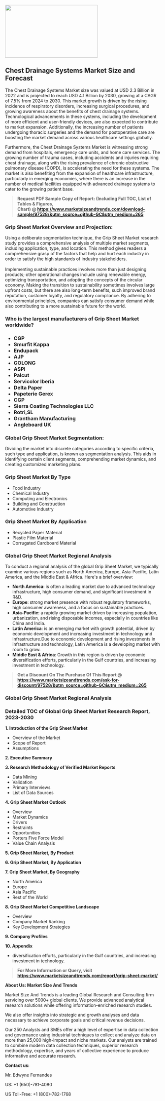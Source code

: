 <p><img class="alignnone size-medium wp-image-20088" src="https://ffe5etoiles.com/wp-content/uploads/2024/12/MST1-300x171.png" alt="" width="300" height="171" /></p><h2>Chest Drainage Systems Market Size and Forecast</h2><p>The Chest Drainage Systems Market size was valued at USD 2.3 Billion in 2022 and is projected to reach USD 4.1 Billion by 2030, growing at a CAGR of 7.5% from 2024 to 2030. This market growth is driven by the rising incidence of respiratory disorders, increasing surgical procedures, and growing awareness about the benefits of chest drainage systems. Technological advancements in these systems, including the development of more efficient and user-friendly devices, are also expected to contribute to market expansion. Additionally, the increasing number of patients undergoing thoracic surgeries and the demand for postoperative care are boosting the market demand across various healthcare settings globally.</p><p>Furthermore, the Chest Drainage Systems Market is witnessing strong demand from hospitals, emergency care units, and home care services. The growing number of trauma cases, including accidents and injuries requiring chest drainage, along with the rising prevalence of chronic obstructive pulmonary disease (COPD), is accelerating the need for these systems. The market is also benefiting from the expansion of healthcare infrastructure, particularly in emerging economies, where there is an increase in the number of medical facilities equipped with advanced drainage systems to cater to the growing patient base.</p></p><blockquote id="" class=""><strong>Request PDF Sample Copy of Report: (Including Full TOC, List of Tables &amp; Figures, Chart)&nbsp;@&nbsp;<strong><a href="https://www.marketsizeandtrends.com/download-sample/97528/&utm_source=github-GC&utm_medium=265" target="_blank">https://www.marketsizeandtrends.com/download-sample/97528/&utm_source=github-GC&utm_medium=265</a></strong></strong></blockquote><h3 id="" class="">Grip Sheet Market&nbsp;Overview and Projection:</h3><p id="" class="">Using a deliberate segmentation technique, the Grip Sheet Market research study provides a comprehensive analysis of multiple market segments, including application, type, and location. This method gives readers a comprehensive grasp of the factors that help and hurt each industry in order to satisfy the high standards of industry stakeholders. <br /> <br />Implementing sustainable practices involves more than just designing products; other operational changes include using renewable energy, optimizing transportation, and adopting the concepts of the circular economy. Making the transition to sustainability sometimes involves large upfront costs, but there are also long-term benefits, such improved brand reputation, customer loyalty, and regulatory compliance. By adhering to environmental principles, companies can satisfy consumer demand while also contributing to a more sustainable future for the world.</p><h3 id="" class="">Who is the largest manufacturers of&nbsp;Grip Sheet Market worldwide?</h3><h3 class=""><p><ul><li>CGP </li><li> Smurfit Kappa </li><li> Endupack </li><li> AJP </li><li> GOLONG </li><li> ASPI </li><li> Palcut </li><li> Servicolor Iberia </li><li> Delta Paper </li><li> Papeterie Gerex </li><li> CGP </li><li> Sierra Coating Technologies LLC </li><li> Rotri,SL </li><li> Grantham Manufacturing </li><li> Angleboard UK</li></ul></p></h3><h3 id="" class="">Global&nbsp;Grip Sheet Market Segmentation:</h3><p id="" class="">Dividing the market into discrete categories according to specific criteria, such type and application, is known as segmentation analysis. This aids in identifying certain client segments, comprehending market dynamics, and creating customized marketing plans.</p><h3 id="" class="">Grip Sheet Market&nbsp;By Type</h3><p><p><ul><li>Food Industry</li><li> Chemical Industry</li><li> Computing and Electronics</li><li> Building and Construction</li><li> Automotive Industry</p></li></ul></p></p><h3 id="" class="">Grip Sheet Market&nbsp;By Application</h3><p class=""><p><ul><li>Recycled Paper Material</li><li> Plastic Film Material</li><li> Corrugated Cardboard Material</li></ul></p></p><h3 id="" class="">Global Grip Sheet Market Regional Analysis</h3><p id="" class="">To conduct a regional analysis of the global Grip Sheet Market, we typically examine various regions such as North America, Europe, Asia-Pacific, Latin America, and the Middle East &amp; Africa. Here's a brief overview:</p><ul><li><strong>North America</strong>: is often a leading market due to advanced technology infrastructure, high consumer demand, and significant investment in R&amp;D.</li><li><strong>Europe</strong>: strong market presence with robust regulatory frameworks, high consumer awareness, and a focus on sustainable practices.</li><li><strong>Asia-Pacific</strong>: a rapidly growing market driven by increasing population, urbanization, and rising disposable incomes, especially in countries like China and India.</li><li><strong>Latin America</strong>: is an emerging market with growth potential, driven by economic development and increasing investment in technology and infrastructure.Due to economic development and rising investments in infrastructure and technology, Latin America is a developing market with room to grow.</li><li><strong>Middle East &amp; Africa</strong>: Growth in this region is driven by economic diversification efforts, particularly in the Gulf countries, and increasing investment in technology.</li></ul><blockquote id="" class=""><strong>Get a Discount On The Purchase Of This Report @ <strong><a href="https://www.marketsizeandtrends.com/ask-for-discount/97528/&utm_source=github-GC&utm_medium=265" target="_blank">https://www.marketsizeandtrends.com/ask-for-discount/97528/&utm_source=github-GC&utm_medium=265</a></strong></strong></blockquote><h3 id="" class="">Global Grip Sheet Market Regional Analysis</h3><h3 id="" class="">Detailed TOC of Global Grip Sheet Market Research Report, 2023-2030</h3><p id="" class=""><strong>1. Introduction of the Grip Sheet Market</strong></p><ul><li>Overview of the Market</li><li>Scope of Report</li><li>Assumptions</li></ul><p id="" class=""><strong>2. Executive Summary</strong></p><p id="" class=""><strong>3. Research Methodology of Verified Market Reports</strong></p><ul><li>Data Mining</li><li>Validation</li><li>Primary Interviews</li><li>List of Data Sources</li></ul><p id="" class=""><strong>4. Grip Sheet Market Outlook</strong></p><ul><li>Overview</li><li>Market Dynamics</li><li>Drivers</li><li>Restraints</li><li>Opportunities</li><li>Porters Five Force Model</li><li>Value Chain Analysis</li></ul><p id="" class=""><strong>5. Grip Sheet Market, By Product</strong></p><p id="" class=""><strong>6. Grip Sheet Market, By Application</strong></p><p id="" class=""><strong>7. Grip Sheet Market, By Geography</strong></p><ul><li>North America</li><li>Europe</li><li>Asia Pacific</li><li>Rest of the World</li></ul><p id="" class=""><strong>8. Grip Sheet Market Competitive Landscape</strong></p><ul><li>Overview</li><li>Company Market Ranking</li><li>Key Development Strategies</li></ul><p id="" class=""><strong>9. Company Profiles</strong></p><p id="" class=""><strong>10. Appendix</strong></p><ul><li>diversification efforts, particularly in the Gulf countries, and increasing investment in technology.</li></ul><blockquote id="" class=""><strong>For More Information or Query, visit <strong><strong><a href="https://www.marketsizeandtrends.com/report/grip-sheet-market/" target="_blank">https://www.marketsizeandtrends.com/report/grip-sheet-market/</a></strong></strong></strong></blockquote><p id="" class=""><strong>About Us: Market Size And Trends</strong></p><p id="" class="">Market Size And Trends is a leading Global Research and Consulting firm servicing over 5000+ global clients. We provide advanced analytical research solutions while offering information-enriched research studies.</p><p id="" class="">We also offer insights into strategic and growth analyses and data necessary to achieve corporate goals and critical revenue decisions.</p><p id="" class="">Our 250 Analysts and SMEs offer a high level of expertise in data collection and governance using industrial techniques to collect and analyze data on more than 25,000 high-impact and niche markets. Our analysts are trained to combine modern data collection techniques, superior research methodology, expertise, and years of collective experience to produce informative and accurate research.</p><p id="" class=""><strong>Contact us:</strong></p><p id="" class="">Mr. Edwyne Fernandes</p><p id="" class="">US: +1 (650)-781-4080</p><p id="" class="">US Toll-Free: +1 (800)-782-1768</p>
